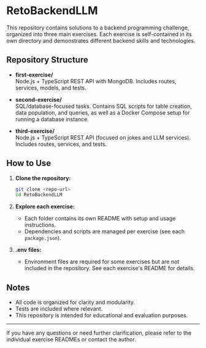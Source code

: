 # RetoBackendLLM

This repository contains solutions to a backend programming challenge, organized into three main exercises. Each exercise is self-contained in its own directory and demonstrates different backend skills and technologies.

## Repository Structure

- **first-exercise/**  
  Node.js + TypeScript REST API with MongoDB. Includes routes, services, models, and tests.

- **second-exercise/**  
  SQL/database-focused tasks. Contains SQL scripts for table creation, data population, and queries, as well as a Docker Compose setup for running a database instance.

- **third-exercise/**  
  Node.js + TypeScript REST API (focused on jokes and LLM services). Includes routes, services, and tests.

## How to Use

1. **Clone the repository:**
   ```bash
   git clone <repo-url>
   cd RetoBackendLLM
   ```

2. **Explore each exercise:**
   - Each folder contains its own README with setup and usage instructions.
   - Dependencies and scripts are managed per exercise (see each `package.json`).

3. **.env files:**
   - Environment files are required for some exercises but are not included in the repository. See each exercise's README for details.

## Notes

- All code is organized for clarity and modularity.
- Tests are included where relevant.
- This repository is intended for educational and evaluation purposes.

---

If you have any questions or need further clarification, please refer to the individual exercise READMEs or contact the author. 